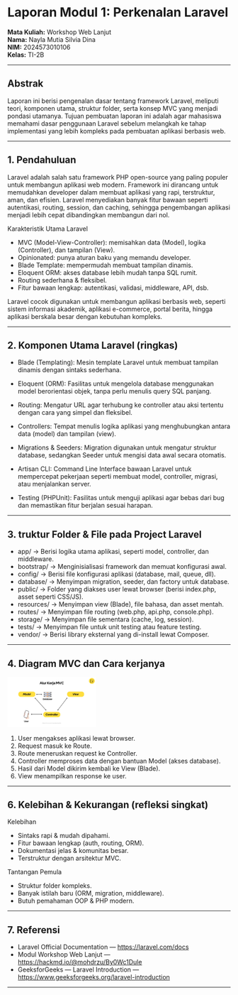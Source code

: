 # Laporan Modul 1: Perkenalan Laravel
**Mata Kuliah:** Workshop Web Lanjut   
**Nama:** Nayla Mutia Silvia Dina </br>
**NIM:** 2024573010106 </br>
**Kelas:** TI-2B

---

## Abstrak 
Laporan ini berisi pengenalan dasar tentang framework Laravel, meliputi teori, komponen utama, struktur folder, serta konsep MVC yang menjadi pondasi utamanya. Tujuan pembuatan laporan ini adalah agar mahasiswa memahami dasar penggunaan Laravel sebelum melangkah ke tahap implementasi yang lebih kompleks pada pembuatan aplikasi berbasis web.

---

## 1. Pendahuluan

Laravel adalah salah satu framework PHP open-source yang paling populer untuk membangun aplikasi web modern. Framework ini dirancang untuk memudahkan developer dalam membuat aplikasi yang rapi, terstruktur, aman, dan efisien. Laravel menyediakan banyak fitur bawaan seperti autentikasi, routing, session, dan caching, sehingga pengembangan aplikasi menjadi lebih cepat dibandingkan membangun dari nol.



Karakteristik Utama Laravel

- MVC (Model-View-Controller): memisahkan data (Model),    logika (Controller), dan tampilan (View).
- Opinionated: punya aturan baku yang memandu developer.
- Blade Template: mempermudah membuat tampilan dinamis.
- Eloquent ORM: akses database lebih mudah tanpa SQL rumit.
- Routing sederhana & fleksibel.
- Fitur bawaan lengkap: autentikasi, validasi, middleware, API, dsb.

Laravel cocok digunakan untuk membangun aplikasi berbasis web, seperti sistem informasi akademik, aplikasi e-commerce, portal berita, hingga aplikasi berskala besar dengan kebutuhan kompleks.

---

## 2. Komponen Utama Laravel (ringkas)

- Blade (Templating): Mesin template Laravel untuk membuat tampilan dinamis dengan sintaks sederhana.

- Eloquent (ORM): Fasilitas untuk mengelola database menggunakan model berorientasi objek, tanpa perlu menulis query SQL panjang.

- Routing: Mengatur URL agar terhubung ke controller atau aksi tertentu dengan cara yang simpel dan fleksibel.

- Controllers: Tempat menulis logika aplikasi yang menghubungkan antara data (model) dan tampilan (view).

- Migrations & Seeders: Migration digunakan untuk mengatur struktur database, sedangkan Seeder untuk mengisi data awal secara otomatis.

- Artisan CLI: Command Line Interface bawaan Laravel untuk mempercepat pekerjaan seperti membuat model, controller, migrasi, atau menjalankan server.

- Testing (PHPUnit): Fasilitas untuk menguji aplikasi agar bebas dari bug dan memastikan fitur berjalan sesuai harapan.

---

## 3. truktur Folder & File pada Project Laravel

- app/ → Berisi logika utama aplikasi, seperti model, controller, dan middleware.
- bootstrap/ → Menginisialisasi framework dan memuat konfigurasi awal.
- config/ → Berisi file konfigurasi aplikasi (database, mail, queue, dll).
- database/ → Menyimpan migration, seeder, dan factory untuk database.
- public/ → Folder yang diakses user lewat browser (berisi index.php, asset seperti CSS/JS).
- resources/ → Menyimpan view (Blade), file bahasa, dan asset mentah.
- routes/ → Menyimpan file routing (web.php, api.php, console.php).
- storage/ → Menyimpan file sementara (cache, log, session).
- tests/ → Menyimpan file untuk unit testing atau feature testing.
- vendor/ → Berisi library eksternal yang di-install lewat Composer.

---

## 4. Diagram MVC dan Cara kerjanya

<img src="gambar/alur_kerja_MVC.jpg" alt="Diagram MVC" width="200">

1. User mengakses aplikasi lewat browser.
2. Request masuk ke Route.
3. Route meneruskan request ke Controller.
4. Controller memproses data dengan bantuan Model (akses database).
5. Hasil dari Model dikirim kembali ke View (Blade).
6. View menampilkan response ke user.

---

## 6. Kelebihan & Kekurangan (refleksi singkat)

Kelebihan
- Sintaks rapi & mudah dipahami.
- Fitur bawaan lengkap (auth, routing, ORM).
- Dokumentasi jelas & komunitas besar.
- Terstruktur dengan arsitektur MVC.

Tantangan Pemula
- Struktur folder kompleks.
- Banyak istilah baru (ORM, migration, middleware).
- Butuh pemahaman OOP & PHP modern.

---

## 7. Referensi

- Laravel Official Documentation — https://laravel.com/docs
- Modul Workshop Web Lanjut — https://hackmd.io/@mohdrzu/By0Wc1Dule
- GeeksforGeeks — Laravel Introduction — https://www.geeksforgeeks.org/laravel-introduction

---
